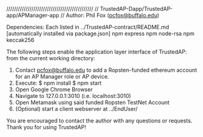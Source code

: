 /////////////////////////////////////////////
// TrustedAP-Dapp/TrustedAP-app/APManager-app
// Author: Phil Fox (pcfox@buffalo.edu)

Dependencies: 
	Each listed in ../TrustedAP-contract/README.md
	[automatically installed via package.json]
		npm express
		npm node-rsa
		npm keccak256

The following steps enable the application layer interface of TrustedAP:
	from the current working directory:

1. Contact pcfox@buffalo.edu to add a Ropsten-funded ethereum account 
	for an AP Manager role or AP device.
2. Execute:
	$ npm install
	$ npm start
3. Open Google Chrome Browser
4. Navigate to 127.0.0.1:3010 (i.e. localhost:3010)
5. Open Metamask using said funded Ropsten TestNet Account
6. (Optional) start a client webserver at ../EndUser/

You are encouraged to contact the author with any questions or requests. 
	Thank you for using TrustedAP!
